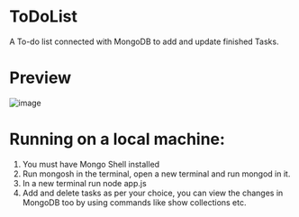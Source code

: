 # ToDoList
A To-do list connected with MongoDB to add and update finished Tasks.

# Preview 

![image](https://github.com/TanujJha/ToDoList/assets/97455430/64ccabda-7c1a-426d-a727-475761b88b2e)

# Running on a local machine:

1. You must have Mongo Shell installed
2. Run mongosh in the terminal, open a new terminal and run mongod in it.
3. In a new terminal run node app.js
4. Add and delete tasks as per your choice, you can view the changes in MongoDB too by using commands like show collections etc.
